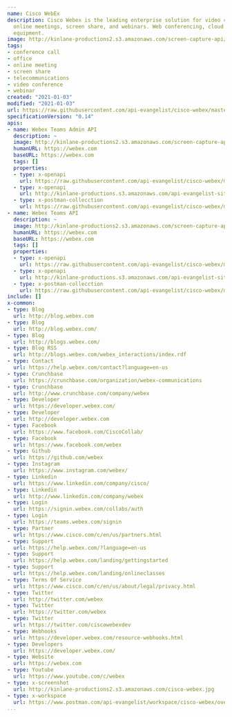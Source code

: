 ```yaml
---
name: Cisco WebEx
description: Cisco Webex is the leading enterprise solution for video conferencing,
  online meetings, screen share, and webinars. Web conferencing, cloud calling and
  equipment.
image: http://kinlane-productions2.s3.amazonaws.com/screen-capture-api/730-cisco-webex.jpg
tags:
- conference call
- office
- online meeting
- screen share
- telecommunications
- video conference
- webinar
created: "2021-01-03"
modified: "2021-01-03"
url: https://raw.githubusercontent.com/api-evangelist/cisco-webex/master/apis.json
specificationVersion: "0.14"
apis:
- name: Webex Teams Admin API
  description: ~
  image: http://kinlane-productions2.s3.amazonaws.com/screen-capture-api/730-cisco-webex.jpg
  humanURL: https://webex.com
  baseURL: https://webex.com
  tags: []
  properties:
  - type: x-openapi
    url: https://raw.githubusercontent.com/api-evangelist/cisco-webex/master/webex-teams-admin-api-openapi.json
  - type: x-openapi
    url: http://kinlane-productions.s3.amazonaws.com/api-evangelist-site/company/openapis/webex-teams-admin-api.json
  - type: x-postman-collecction
    url: https://raw.githubusercontent.com/api-evangelist/cisco-webex/master/webex-teams-admin-api-postman-collection.json
- name: Webex Teams API
  description: ~
  image: http://kinlane-productions2.s3.amazonaws.com/screen-capture-api/730-cisco-webex.jpg
  humanURL: https://webex.com
  baseURL: https://webex.com
  tags: []
  properties:
  - type: x-openapi
    url: https://raw.githubusercontent.com/api-evangelist/cisco-webex/master/webex-teams-api-openapi.json
  - type: x-openapi
    url: http://kinlane-productions.s3.amazonaws.com/api-evangelist-site/company/openapis/webex-teams-api.json
  - type: x-postman-collecction
    url: https://raw.githubusercontent.com/api-evangelist/cisco-webex/master/webex-teams-api-postman-collection.json
include: []
x-common:
- type: Blog
  url: http://blog.webex.com
- type: Blog
  url: http://blog.webex.com/
- type: Blog
  url: http://blogs.webex.com/
- type: Blog RSS
  url: http://blogs.webex.com/webex_interactions/index.rdf
- type: Contact
  url: https://help.webex.com/contact?language=en-us
- type: Crunchbase
  url: https://crunchbase.com/organization/webex-communications
- type: Crunchbase
  url: http://www.crunchbase.com/company/webex
- type: Developer
  url: https://developer.webex.com/
- type: Developer
  url: http://developer.webex.com
- type: Facebook
  url: https://www.facebook.com/CiscoCollab/
- type: Facebook
  url: https://www.facebook.com/webex
- type: Github
  url: https://github.com/webex
- type: Instagram
  url: https://www.instagram.com/webex/
- type: Linkedin
  url: https://www.linkedin.com/company/cisco/
- type: Linkedin
  url: http://www.linkedin.com/company/webex
- type: Login
  url: https://signin.webex.com/collabs/auth
- type: Login
  url: https://teams.webex.com/signin
- type: Partner
  url: https://www.cisco.com/c/en/us/partners.html
- type: Support
  url: https://help.webex.com/?language=en-us
- type: Support
  url: https://help.webex.com/landing/gettingstarted
- type: Support
  url: https://help.webex.com/landing/onlineclasses
- type: Terms Of Service
  url: https://www.cisco.com/c/en/us/about/legal/privacy.html
- type: Twitter
  url: http://twitter.com/webex
- type: Twitter
  url: https://twitter.com/webex
- type: Twitter
  url: https://twitter.com/ciscowebexdev
- type: Webhooks
  url: https://developer.webex.com/resource-webhooks.html
- type: Developers
  url: https://developer.webex.com/
- type: Website
  url: https://webex.com
- type: Youtube
  url: https://www.youtube.com/c/webex
- type: x-screenshot
  url: http://kinlane-productions2.s3.amazonaws.com/cisco-webex.jpg
- type: x-workspace
  url: https://www.postman.com/api-evangelist/workspace/cisco-webex/overview
...
```


